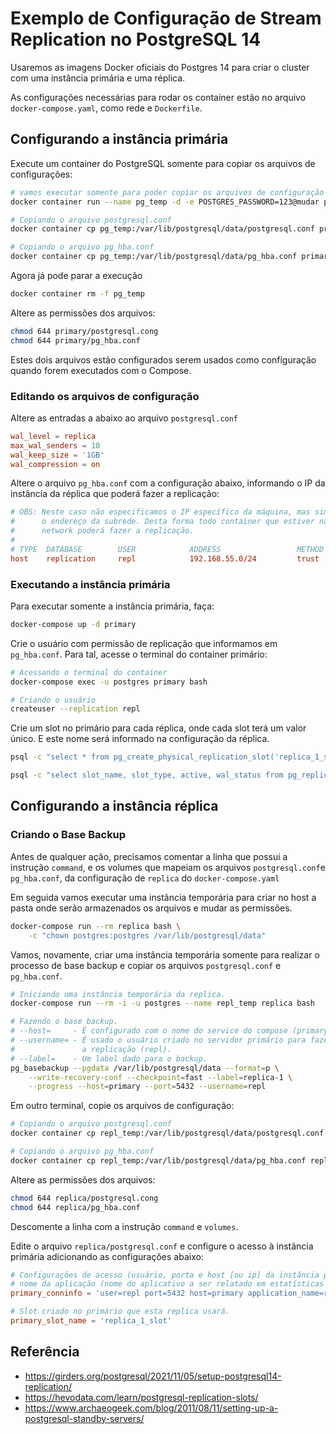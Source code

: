 # Exemplo de Configuração de Stream Replication no PostgreSQL 14

Usaremos as imagens Docker oficiais do Postgres 14 para criar o cluster com
uma instância primária e uma réplica.

As configurações necessárias para rodar os container estão no arquivo
`docker-compose.yaml`, como rede e `Dockerfile`.

## Configurando a instância primária

Execute um container do PostgreSQL somente para copiar os arquivos de configurações:

```sh
# vamos executar somente para poder copiar os arquivos de configuração
docker container run --name pg_temp -d -e POSTGRES_PASSWORD=123@mudar postgres:14
```

```sh
# Copiando o arquivo postgresql.conf
docker container cp pg_temp:/var/lib/postgresql/data/postgresql.conf primary/

# Copiando o arquivo pg_hba.conf
docker container cp pg_temp:/var/lib/postgresql/data/pg_hba.conf primary/
```

Agora já pode parar a execução

```sh
docker container rm -f pg_temp
```

Altere as permissões dos arquivos:

```sh
chmod 644 primary/postgresql.cong
chmod 644 primary/pg_hba.conf
```

Estes dois arquivos estão configurados serem usados como configuração quando
forem executados com o Compose.

### Editando os arquivos de configuração

Altere as entradas a abaixo ao arquivo `postgresql.conf`

```conf
wal_level = replica
max_wal_senders = 10
wal_keep_size = '1GB'
wal_compression = on
```

Altere o arquivo `pg_hba.conf` com a configuração abaixo, informando o IP da
instância da réplica que poderá fazer a replicação:

```conf
# OBS: Neste caso não especificamos o IP específico da máquina, mas sim
#      o endereço da subrede. Desta forma todo container que estiver na
#      network poderá fazer a replicação.
#
# TYPE  DATABASE        USER            ADDRESS                 METHOD
host    replication     repl            192.168.55.0/24         trust
```

### Executando a instância primária

Para executar somente a instância primária, faça:

```sh
docker-compose up -d primary
```

Crie o usuário com permissão de replicação que informamos em `pg_hba.conf`.
Para tal, acesse o terminal do container primário:

```sh
# Acessando o terminal do container
docker-compose exec -u postgres primary bash
```

```sh
# Criando o usuário
createuser --replication repl
```

Crie um slot no primário para cada réplica, onde cada slot terá um valor
único. E este nome será informado na configuração da réplica.

```sh
psql -c "select * from pg_create_physical_replication_slot('replica_1_slot');"

psql -c "select slot_name, slot_type, active, wal_status from pg_replication_slots;"
```

## Configurando a instância réplica

### Criando o Base Backup

Antes de qualquer ação, precisamos comentar a linha que possui a instrução
`command`, e os volumes que mapeiam os arquivos `postgresql.conf`e
`pg_hba.conf`, da configuração de `replica` do `docker-compose.yaml`

Em seguida vamos executar uma instância temporária para criar no host a pasta
onde serão armazenados os arquivos e mudar as permissões.

```sh
docker-compose run --rm replica bash \
    -c "chown postgres:postgres /var/lib/postgresql/data"
```

Vamos, novamente, criar uma instância temporária somente para realizar o
processo de base backup e copiar os arquivos `postgresql.conf` e `pg_hba.conf`.

```sh
# Iniciando uma instância temporária da replica.
docker-compose run --rm -i -u postgres --name repl_temp replica bash
```

```sh
# Fazendo o base backup.
# --host=     - É configurado com o nome do service do compose (primary)
# --username= - É usado o usuário criado no servidor primário para fazer
#               a replicação (repl).
# --label=    - Um label dado para o backup.
pg_basebackup --pgdata /var/lib/postgresql/data --format=p \
    --write-recovery-conf --checkpoint=fast --label=replica-1 \
    --progress --host=primary --port=5432 --username=repl
```

Em outro terminal, copie os arquivos de configuração:

```sh
# Copiando o arquivo postgresql.conf
docker container cp repl_temp:/var/lib/postgresql/data/postgresql.conf replica/

# Copiando o arquivo pg_hba.conf
docker container cp repl_temp:/var/lib/postgresql/data/pg_hba.conf replica/
```

Altere as permissões dos arquivos:

```sh
chmod 644 replica/postgresql.cong
chmod 644 replica/pg_hba.conf
```

Descomente a linha com a instrução `command` e `volumes`.

Edite o arquivo `replica/postgresql.conf` e configure o acesso à instância primária
adicionando as configurações abaixo:

```conf
# Configurações de acesso (usuário, porta e host [ou ip] da instância primária) e
# nome da aplicação (nome do aplicativo a ser relatado em estatísticas e logs).
primary_conninfo = 'user=repl port=5432 host=primary application_name=replica-1'

# Slot criado no primário que esta replica usará.
primary_slot_name = 'replica_1_slot'
```

## Referência

- <https://girders.org/postgresql/2021/11/05/setup-postgresql14-replication/>
- <https://hevodata.com/learn/postgresql-replication-slots/>
- <https://www.archaeogeek.com/blog/2011/08/11/setting-up-a-postgresql-standby-servers/>
